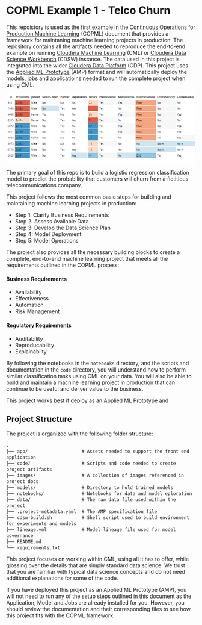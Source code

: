 # COPML Example 1 - Telco Churn
This repoistory is used as the first example in the [Continuous Operations for Production Machine Learning](https://www.cloudera.com/campaign/blueprint-for-continuous-operations-for-production-machine-learning.html) (COPML) document that provides a framework for maintaning machine learning projects in production. The repository contains all the artifacts needed to reproduce the end-to-end example on running [Cloudera Machine Learning](https://docs.cloudera.com/machine-learning/cloud/index.html) (CML) or [Cloudera Data Science Workbench](https://docs.cloudera.com/cdsw/1.9.1/index.html) (CDSW) instance. The data used in this project is integrated into the wider [Cloudera Data Platform](https://www.cloudera.com/products/cloudera-data-platform.html) (CDP). This project uses the [Applied ML Prototype](https://docs.cloudera.com/machine-learning/cloud/applied-ml-prototypes/topics/ml-amps-overview.html) (AMP) format and will automatically deploy the models, jobs and applicatioins needed to run the complete project when using CML.

![table_view](images/table_view.png)

The primary goal of this repo is to build a logistic regression classification model to predict the probability that customers will churn from a fictitious telecommunications company. 

This project follows the most common basic steps for building and maintaining machine learning projects in production:
* Step 1: Clarify Business Requirements
* Step 2: Assess Available Data
* Step 3: Develop the Data Science Plan
* Step 4: Model Deployment
* Step 5: Model Operations

The project also provides all the necessary building blocks to create a complete, end-to-end machine learning project that meets all the requirements outlined in the COPML process:

#### Business Requirements
* Availability
* Effectiveness
* Automation
* Risk Management

#### Regulatory Requirements
* Auditability
* Reproducability
* Explainabilty

By following the notebooks in the `notebooks` directory, and the scripts and documentation in the `code` directory, you will understand how to perform similar classification tasks using CML on your data. You will also be able to build and maintain a machine learning project in production that can continue to be useful and deliver value to the business. 

This project works best if deploy as an Applied ML Prototype and 

## Project Structure

The project is organized with the following folder structure:

```
.
├── app/                    # Assets needed to support the front end application
├── code/                   # Scripts and code needed to create project artifacts
├── images/                 # A collection of images referenced in project docs
├── models/                 # Directory to hold trained models
├── notebooks/              # Notebooks for data and model eploration
├── data/                   # The raw data file used within the project
├── .project-metadata.yaml  # The AMP specification file
├── cdsw-build.sh           # Shell script used to build environment for experiments and models
├── lineage.yml             # Model lineage file used for model governance
├── README.md
└── requirements.txt
```

This project focuses on working within CML, using all it has to offer, while glossing over the details that are simply standard data science. We trust that you are familiar with typical data science concepts and do not need additional explanations for some of the code.

If you have deployed this project as an Applied ML Prototype (AMP), you will not need to run any of the setup steps outlined [in this document](code/README.md) as the Application, Model and Jobs are already installed for you. However, you should  review the documentation and their corresponding files to see how this project fits with the COPML framework.
